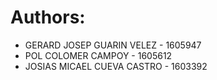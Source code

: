# Authors:
- GERARD JOSEP GUARIN VELEZ     - 1605947 
- POL COLOMER CAMPOY            - 1605612
- JOSIAS MICAEL CUEVA CASTRO    - 1603392
